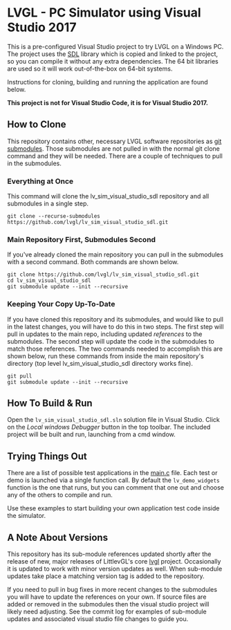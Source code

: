# LVGL - PC Simulator using Visual Studio 2017

This is a pre-configured Visual Studio project to try LVGL on a Windows PC. The project uses the [SDL](https://www.libsdl.org/) library which is copied and linked to the project, so you can compile it without any extra dependencies. The 64 bit libraries are used so it will work out-of-the-box on 64-bit systems.

Instructions for cloning, building and running the application are found below.

**This project is not for Visual Studio Code, it is for Visual Studio 2017.**

## How to Clone

This repository contains other, necessary LVGL software repositories as [git submodules](https://git-scm.com/book/en/v2/Git-Tools-Submodules).  Those submodules are not pulled in with the normal git clone command and they will be needed.  There are a couple of techniques to pull in the submodules.

### Everything at Once

This command will clone the lv_sim_visual_studio_sdl repository and all submodules in a single step.

```
git clone --recurse-submodules https://github.com/lvgl/lv_sim_visual_studio_sdl.git
```

### Main Repository First, Submodules Second

If you've already cloned the main repository you can pull in the submodules with a second command.  Both commands are shown below.

```
git clone https://github.com/lvgl/lv_sim_visual_studio_sdl.git
cd lv_sim_visual_studio_sdl
git submodule update --init --recursive
```

### Keeping Your Copy Up-To-Date

If you have cloned this repository and its submodules, and would like to pull in the latest changes, you will have to do this in two steps.  The first step will pull in updates to the main repo, including updated _references_ to the submodules.  The second step will update the code in the submodules to match those references.  The two commands needed to accomplish this are shown below, run these commands from inside the main repository's directory (top level lv_sim_visual_studio_sdl directory works fine).

```
git pull
git submodule update --init --recursive

```

## How To Build & Run

Open the `lv_sim_visual_studio_sdl.sln` solution file in Visual Studio. Click on the _Local windows Debugger_ button in the top toolbar.  The included project will be built and run, launching from a cmd window.

## Trying Things Out

There are a list of possible test applications in the [main.c](visual_studio_2017_sdl/main.c) file.  Each test or demo is launched via a single function call.  By default the `lv_demo_widgets` function is the one that runs, but you can comment that one out and choose any of the others to compile and run.

Use these examples to start building your own application test code inside the simulator.

## A Note About Versions

This repository has its sub-module references updated shortly after the release of new, major releases of LittlevGL's core [lvgl](https://github.com/lvgl/lvgl) project.  Occasionally it is updated to work with minor version updates as well.  When sub-module updates take place a matching version tag is added to the repository.

If you need to pull in bug fixes in more recent changes to the submodules you will have to update the references on your own.  If source files are added or removed in the submodules then the visual studio project will likely need adjusting.  See the commit log for examples of sub-module updates and associated visual studio file changes to guide you.
